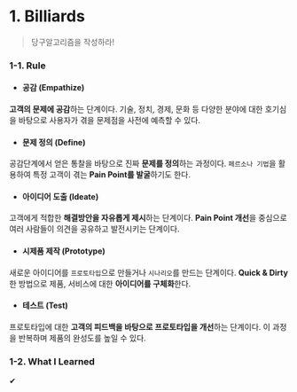 # 1. Billiards

> 당구알고리즘을 작성하라!



### 1-1. Rule

- #### **공감** (Empathize)

**고객의 문제에 공감**하는 단계이다. 기술, 정치, 경제, 문화 등 다양한 분야에 대한 호기심을 바탕으로 사용자가 겪을 문제점을 사전에 예측할 수 있다. 



- #### 문제 정의 (Define)

공감단계에서 얻은 통찰을 바탕으로 진짜 **문제를 정의**하는 과정이다.  `페르소나 기법`을  활용하여 특정 고객이 겪는 **Pain Point를 발굴**하기도 한다.



- #### 아이디어 도출 (Ideate)

고객에게 적합한 **해결방안을 자유롭게 제시**하는 단계이다. **Pain Point 개선**을 중심으로 여러 사람들이 의견을 공유하고 발전시키는 단계이다. 



- #### 시제품 제작 (Prototype)

새로운 아이디어를 `프로토타입`으로 만들거나 `시나리오`를 만드는 단계이다.  **Quick & Dirty**한 방법으로 제품, 서비스에 대한 **아이디어를 구체화**한다.



- #### 테스트 (Test)

프로토타입에 대한 **고객의 피드백을 바탕으로 프로토타입을 개선**하는 단계이다. 이 과정을 반복하며 제품의 완성도를 높일 수 있다.





### 1-2. What I Learned 

✔  







